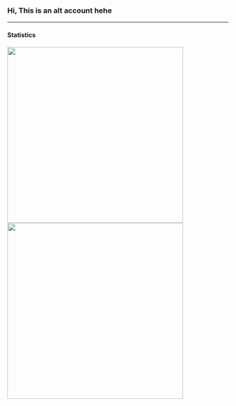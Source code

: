 <h3>Hi, This is an alt account hehe</h3>
<hr>
<h4>Statistics</h4>
<img width="400px" src="https://github-readme-stats.vercel.app/api?username=GarudaFX&show_icons=true&theme=cobalt"><br>
<img width="400px" src="https://github-readme-stats.vercel.app/api/top-langs/?username=GarudaFX&layout=demo">
